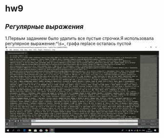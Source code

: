 # hw9
*Регулярные выражения*
--------------------------------
1.Первым заданием было удалить все пустые строчки.Я использовала регулярное выражение:^\s+, графа replace осталась пустой
![](https://github.com/sonyaarkhipovaa/hw9/blob/master/1.png)
